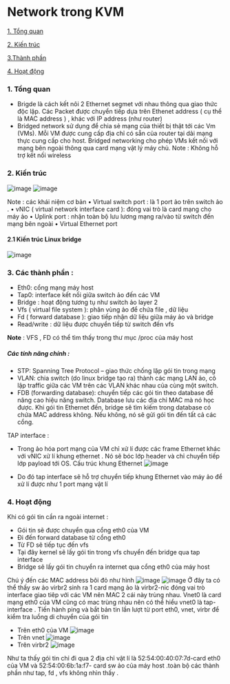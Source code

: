 # Network trong KVM

[1. Tổng quan](#1)

[2. Kiến trúc](#2)

[3.Thành phần](#3)

[4. Hoạt động](#4)

<a name = "1"></a>
### 1.	Tổng quan
-	Brigde là cách kết nôi 2 Ethernet segmet với nhau thông qua giao thức độc lập. Các Packet được chuyển tiếp dựa trên Ethenet address ( cụ thể là MAC address ) , khác với IP address (như router)
-	Bridged network sử dụng để chia sẻ mạng của thiết bị thật tới các Vm (VMs). Mỗi VM được cung cấp địa chỉ có sẵn của router tại dải mạng thực cung cấp cho host. Bridged networking cho phép VMs kết nối với mạng bên ngoài thông qua card mạng vật lý máy chủ.
Note :  Không hỗ trợ kết nối wireless

<a name = "2"></a>
### 2.	Kiến trúc
![image](https://user-images.githubusercontent.com/50499526/161716957-9a0f0c6f-0edc-4e5c-8e1c-d44d340a2eaf.png)
 ![image](https://user-images.githubusercontent.com/50499526/161716992-da8c96a6-1910-4242-9c04-ffbedfd287db.png)

 
Note : các khái niệm cơ bản 
•  Virtual switch port : là 1 port ảo trên switch ảo . 
•  vNIC ( virtual network interface card ): đóng vai trò là card mạng cho máy ảo 
• Uplink port : nhận toàn bộ lưu lương mạng ra/vào từ switch đến mạng bên ngoài
• Virtual Ethernet port
#### 2.1	Kiến trúc Linux bridge
 ![image](https://user-images.githubusercontent.com/50499526/161717025-73de0cd1-c4f3-4f44-8815-e10534d5aef5.png)

<a name = "3"></a>
### 3. Các thành phần :

- Eth0: cổng mạng máy host
- Tap0: interface kết nối giữa switch ảo đến các VM
- Bridge : hoạt động tương tụ như switch ảo layer 2
- Vfs ( virtual file system ): phân vùng ảo để chứa file , dữ liệu 
- Fd ( forward database ): giao tiếp nhận dữ liệu giữa máy ảo và bridge 
- Read/write : dữ liệu được chuyển tiếp từ switch đến vfs

**Note** : VFS , FD có thể tìm thấy trong thư mục /proc  của máy host 
##### Các tính năng chính : 
- STP: Spanning Tree Protocol – giao thức chống lặp gói tin trong mạng
- VLAN: chia switch (do linux bridge tạo ra) thành các mạng LAN ảo, cô lập traffic giữa các VM trên các VLAN khác nhau của cùng một switch.
- FDB (forwarding database): chuyển tiếp các gói tin theo database để nâng cao hiệu năng switch. Database lưu các địa chỉ MAC mà nó học được. Khi gói tin Ethernet đến, bridge sẽ tìm kiếm trong database có chứa MAC address không. Nếu không, nó sẽ gửi gói tin đến tất cả các cổng.

TAP interface : 
-	Trong ảo hóa port mạng của VM chỉ xử lí được các frame Ethernet khác với vNIC xử lí khung ethernet . Nó sẽ bóc lớp header và chỉ chuyển tiếp lớp payload tới OS. 
Cấu trúc khung Ethernet
 ![image](https://user-images.githubusercontent.com/50499526/161717060-912b0dde-0ba2-4847-b8bc-dccb08c48318.png)

-	Do đó tap interface sẽ hỗ trợ chuyển tiếp khung Ethernet vào máy ảo để xử lí được như 1 port mạng vật lí
<a name = "4"></a>
### 4.	Hoạt động
Khi có  gói tin cần ra ngoài internet :
-  Gói tin sẽ được chuyển qua cổng eth0 của VM
-  Đi đến forward database từ cổng eth0
-  Từ FD sẽ tiếp tục đến vfs
-  Tại đây kernel sẽ lấy gói tin trong vfs chuyển đến bridge qua tap interface
-  Bridge sẽ lấy gói tin chuyển ra internet qua cổng eth0 của máy host

Chú ý đến các MAC address bôi đỏ như hình
![image](https://user-images.githubusercontent.com/50499526/163908107-1f6fa3f0-e1ce-4620-82fe-a2eded28f76e.png)
![image](https://user-images.githubusercontent.com/50499526/163908221-4034f32e-7054-49c3-90aa-8c835b3678e1.png)
Ở đây ta có thể thấy sw ảo virbr2 sinh ra 1 card mạng ảo là virbr2-nic đóng vai trò interface giao tiêp với các VM  nên MAC 2 cái này trùng nhau. Vnet0 là card mạng eth0 của VM cũng có mac trùng nhau nên có thể hiểu vnet0 là tap-interface .
Tiến hành ping và bắt bản tin lần lượt từ port eth0, vnet, virbr để kiểm tra luồng di chuyển của gói tin
- Trên eth0 của VM
![image](https://user-images.githubusercontent.com/50499526/163908657-d0805ba6-d242-4a14-800d-84817426c42f.png)
- Trên vnet 
![image](https://user-images.githubusercontent.com/50499526/163908713-2e8726e6-8c12-42b5-9f15-5dd2fbf8778e.png)
- Trên virbr2
![image](https://user-images.githubusercontent.com/50499526/163908764-2edf1cbc-fab6-47af-be3b-746e5beaf66c.png)

Như ta thấy gói tin chỉ đi qua 2 địa chỉ vật lí là 52:54:00:40:07:7d-card eth0 của VM và 52:54:00:6b:1a:f7- card sw ảo của máy host .toàn bộ các thành phần như tap, fd , vfs không nhìn thấy .

